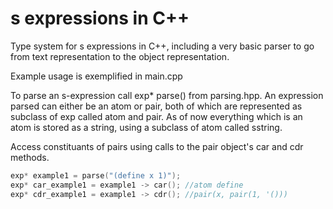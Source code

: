 # s expressions in C++

Type system for s expressions in C++, including a very basic parser to go from text representation to the object representation.

Example usage is exemplified in main.cpp

To parse an s-expression call exp* parse() from parsing.hpp.
An expression parsed can either be an atom or pair, both of which are represented as subclass of exp called atom and pair. As of now everything which is an atom is stored as a string, using a subclass of atom called sstring.

Access constituants of pairs using calls to the pair object's car and cdr methods. 

```c++
exp* example1 = parse("(define x 1)");
exp* car_example1 = example1 -> car(); //atom define
exp* cdr_example1 = example1 -> cdr(); //pair(x, pair(1, '()))


